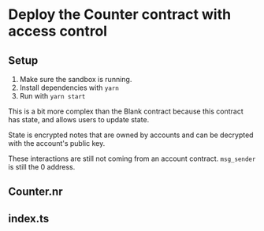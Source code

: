 # Deploy the Counter contract with access control

## Setup

1. Make sure the sandbox is running.
2. Install dependencies with `yarn`
3. Run with `yarn start`

This is a bit more complex than the Blank contract because this contract has state, and allows users to update state.

State is encrypted notes that are owned by accounts and can be decrypted with the account's public key.

These interactions are still not coming from an account contract. `msg_sender` is still the 0 address.

## Counter.nr

## index.ts

